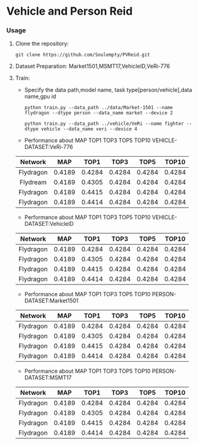 # Vehicle and Person Reid

### Usage

1. Clone the repository:

   ```shell
   git clone https://github.com/Soulempty/PVReid.git
   ```
2. Dataset Preparation: Market1501,MSMT17,VehicleID,VeRi-776
3. Train:

   - Specify the data path,model name, task type[person/vehicle],data name,gpu id

     ```shell
     python train.py --data_path ../data/Market-1501 --name flydragon --dtype person --data_name market --device 2
     ```
     ```shell
     python train.py --data_path ../vehicle/VeRi --name fighter --dtype vehicle --data_name veri --device 4

     ```
   - Performance about  MAP  TOP1  TOP3  TOP5  TOP10    VEHICLE-DATASET:VeRi-776
   
   |  Network  |  MAP   |  TOP1  |  TOP3  |  TOP5  |  TOP10  | 
   | :-------: | :----: | :----: | :----: | :----: | :-----: |
   | Flydragon  | 0.4189 | 0.4284 | 0.4284 | 0.4284 | 0.4284  |       
   | Flydream  | 0.4189 | 0.4305 | 0.4284 | 0.4284 | 0.4284  |      
   | Flydragon | 0.4189 | 0.4415 | 0.4284 | 0.4284 | 0.4284  |       
   | Flydragon | 0.4189 | 0.4414 | 0.4284 | 0.4284 | 0.4284  |     
   
   - Performance about  MAP  TOP1  TOP3  TOP5  TOP10    VEHICLE-DATASET:VehicleID
   
   |  Network  |  MAP   |  TOP1  |  TOP3  |  TOP5  |  TOP10  | 
   | :-------: | :----: | :----: | :----: | :----: | :-----: |
   | Flydragon | 0.4189 | 0.4284 | 0.4284 | 0.4284 | 0.4284  |       
   | Flydragon | 0.4189 | 0.4305 | 0.4284 | 0.4284 | 0.4284  |      
   | Flydragon | 0.4189 | 0.4415 | 0.4284 | 0.4284 | 0.4284  |       
   | Flydragon | 0.4189 | 0.4414 | 0.4284 | 0.4284 | 0.4284  | 
   
   - Performance about  MAP  TOP1  TOP3  TOP5  TOP10    PERSON-DATASET:Market1501
   
   |  Network  |  MAP   |  TOP1  |  TOP3  |  TOP5  |  TOP10  | 
   | :-------: | :----: | :----: | :----: | :----: | :-----: |
   | Flydragon | 0.4189 | 0.4284 | 0.4284 | 0.4284 | 0.4284  |       
   | Flydragon | 0.4189 | 0.4305 | 0.4284 | 0.4284 | 0.4284  |      
   | Flydragon | 0.4189 | 0.4415 | 0.4284 | 0.4284 | 0.4284  |       
   | Flydragon | 0.4189 | 0.4414 | 0.4284 | 0.4284 | 0.4284  |
   
   - Performance about  MAP  TOP1  TOP3  TOP5  TOP10    PERSON-DATASET:MSMT17
   
   |  Network  |  MAP   |  TOP1  |  TOP3  |  TOP5  |  TOP10  | 
   | :-------: | :----: | :----: | :----: | :----: | :-----: |
   | Flydragon | 0.4189 | 0.4284 | 0.4284 | 0.4284 | 0.4284  |       
   | Flydragon | 0.4189 | 0.4305 | 0.4284 | 0.4284 | 0.4284  |      
   | Flydragon | 0.4189 | 0.4415 | 0.4284 | 0.4284 | 0.4284  |       
   | Flydragon | 0.4189 | 0.4414 | 0.4284 | 0.4284 | 0.4284  |

   

